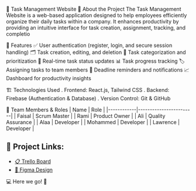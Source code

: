 📝 Task Management Website
📖 About the Project
The Task Management Website is a web-based application designed to help employees efficiently organize their daily tasks within a company. It enhances productivity by providing an intuitive interface for task creation, assignment, tracking, and completio

🚀 Features
✅ User authentication (register, login, and secure session handling)
🗂️ Task creation, editing, and deletion
📌 Task categorization and prioritization
🔄 Real-time task status updates
📊 Task progress tracking
🏷️ Assigning tasks to team members
📅 Deadline reminders and notifications
📈 Dashboard for productivity insights

🏗️ Technologies Used
. Frontend: React.js, Tailwind CSS
. Backend: Firebase (Authentication & Database)
. Version Control: Git & GitHub

👥 Team Members & Roles
| Name | Role |
|------------|------------------------|
| Faisal | Scrum Master |
| Rami | Product Owner |
| Ali | Quality Assurance |
| Alaa | Developer |
| Mohammed | Developer |
| Lawrence | Developer |

## 📌 Project Links:

- [📋 Trello Board](https://trello.com/b/lQQBLsq1/react-project)
- [🎨 Figma Design](<https://www.figma.com/design/8Qgm0uNobSVQGTxzSwohtx/To-do-List-Web-App-Design-(Community)?node-id=16-34&p=f&t=HUL1xTXf75tOY8JA-0>)

💻 Here we go! 🚀
